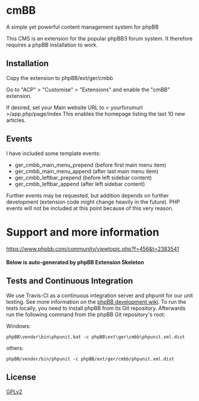 # cmBB
A simple yet powerful content management system for phpBB

This CMS is an extension for the popular phpBB3 forum system. It therefore requires a phpBB installation to work.

## Installation

Copy the extension to phpBB/ext/ger/cmbb

Go to "ACP" > "Customise" > "Extensions" and enable the "cmBB" extension.

If desired, set your Main website URL to < yourforumurl >/app.php/page/index
This enables the homepage listing the last 10 new articles.

## Events
I have included some template events:
* ger_cmbb_main_menu_prepend (before first main menu item)
* ger_cmbb_main_menu_append (after last main menu item)
* ger_cmbb_leftbar_prepend (before left sidebar content) 
* ger_cmbb_leftbar_append (after left sidebar content)

Further events may be requested, but addition depends on further development (extension code might change heavily in the future). PHP events will not be included at this point because of this very reason.

# Support and more information
https://www.phpbb.com/community/viewtopic.php?f=456&t=2383541


#### Below is auto-generated by phpBB Extension Skeleton

## Tests and Continuous Integration

We use Travis-CI as a continuous integration server and phpunit for our unit testing. See more information on the [phpBB development wiki](https://wiki.phpbb.com/Unit_Tests).
To run the tests locally, you need to install phpBB from its Git repository. Afterwards run the following command from the phpBB Git repository's root:

Windows:

    phpBB\vendor\bin\phpunit.bat -c phpBB\ext\ger\cmbb\phpunit.xml.dist

others:

    phpBB/vendor/bin/phpunit -c phpBB/ext/ger/cmbb/phpunit.xml.dist

## License

[GPLv2](license.txt)

